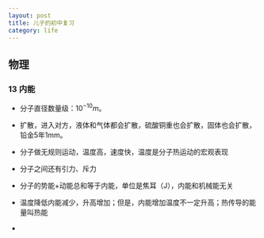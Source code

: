 ```yaml
---
layout: post
title: 儿子的初中复习
category: life
---
```


## 物理

### 13 内能

- 分子直径数量级：$10^{-10}m$。
- 扩散，进入对方，液体和气体都会扩散，硫酸铜重也会扩散，固体也会扩散，铅金5年1mm。
- 分子做无规则运动，温度高，速度快，温度是分子热运动的宏观表现
- 分子之间还有引力、斥力

- 分子的势能+动能总和等于内能，单位是焦耳（J），内能和机械能无关
- 温度降低内能减少，升高增加；但是，内能增加温度不一定升高；热传导的能量叫热能
- 

